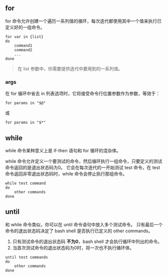 
## for

for 命令允许创建一个遍历一系列值的循环，每次迭代都使用其中一个值来执行已定义好的一组命令。

```
for var in {list}
do
    command1
    command2
    ...
done
```

> 在 list 参数中，你需要提供迭代中要用到的一系列值。

### args

在 for 循环中省去 in 列表选项时，它将接受命令行位置参数作为参数，等效于：

```
for params in "$@"
```

或

```
for params in "$*"
```

## while

while 命令某种意义上是 if-then 语句和 for 循环的混杂体。

while 命令允许定义一个要测试的命令，然后循环执行一组命令，只要定义的测试命令返回的是退出状态码为0。
它会在每次迭代的一开始测试 test 命令，在 test 命令返回非零退出状态码时，while 命令会停止执行那组命令。

```
while test command
do
    other commands
done
```

## until

和 while 命令类似，你可以在 until 命令语句中放入多个测试命令。
只有最后一个命令的退出状态码决定了 bash shell 是否执行已定义的 other commands。

1. 只有测试命令的退出状态码 **不为0**，bash shell 才会执行循环中列出的命令。
2. 当首次测试命令的退出状态码为0时，将一次也不执行循环体。

```
until test commands
do
    other commands
done
```
